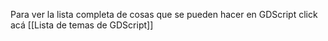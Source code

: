 Para ver la lista completa de cosas que se pueden hacer en GDScript click acá [[Lista de temas de GDScript]]

